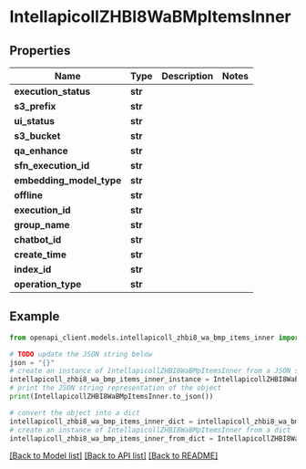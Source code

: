 # IntellapicollZHBI8WaBMpItemsInner


## Properties

Name | Type | Description | Notes
------------ | ------------- | ------------- | -------------
**execution_status** | **str** |  | 
**s3_prefix** | **str** |  | 
**ui_status** | **str** |  | 
**s3_bucket** | **str** |  | 
**qa_enhance** | **str** |  | 
**sfn_execution_id** | **str** |  | 
**embedding_model_type** | **str** |  | 
**offline** | **str** |  | 
**execution_id** | **str** |  | 
**group_name** | **str** |  | 
**chatbot_id** | **str** |  | 
**create_time** | **str** |  | 
**index_id** | **str** |  | 
**operation_type** | **str** |  | 

## Example

```python
from openapi_client.models.intellapicoll_zhbi8_wa_bmp_items_inner import IntellapicollZHBI8WaBMpItemsInner

# TODO update the JSON string below
json = "{}"
# create an instance of IntellapicollZHBI8WaBMpItemsInner from a JSON string
intellapicoll_zhbi8_wa_bmp_items_inner_instance = IntellapicollZHBI8WaBMpItemsInner.from_json(json)
# print the JSON string representation of the object
print(IntellapicollZHBI8WaBMpItemsInner.to_json())

# convert the object into a dict
intellapicoll_zhbi8_wa_bmp_items_inner_dict = intellapicoll_zhbi8_wa_bmp_items_inner_instance.to_dict()
# create an instance of IntellapicollZHBI8WaBMpItemsInner from a dict
intellapicoll_zhbi8_wa_bmp_items_inner_from_dict = IntellapicollZHBI8WaBMpItemsInner.from_dict(intellapicoll_zhbi8_wa_bmp_items_inner_dict)
```
[[Back to Model list]](../README.md#documentation-for-models) [[Back to API list]](../README.md#documentation-for-api-endpoints) [[Back to README]](../README.md)


